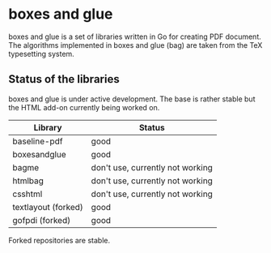 # boxes and glue

boxes and glue is a set of libraries written in Go for creating PDF document. The algorithms implemented in boxes and glue (bag) are taken from the TeX typesetting system.

## Status of the libraries

boxes and glue is under active development. The base is rather stable but the HTML add-on currently being worked on.

| Library             | Status                           |
| ------------------- | -------------------------------- |
| baseline-pdf        | good                             |
| boxesandglue        | good                             |
| bagme               | don't use, currently not working |
| htmlbag             | don't use, currently not working |
| csshtml             | don't use, currently not working |
| textlayout (forked) | good                             |
| gofpdi (forked)     | good                             |

Forked repositories are stable.

